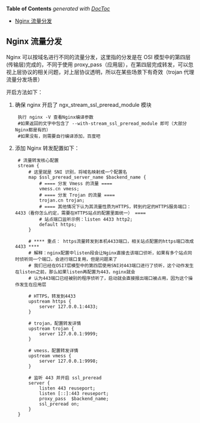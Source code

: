 <!-- START doctoc generated TOC please keep comment here to allow auto update -->
<!-- DON'T EDIT THIS SECTION, INSTEAD RE-RUN doctoc TO UPDATE -->
**Table of Contents**  *generated with [DocToc](https://github.com/thlorenz/doctoc)*

- [Nginx 流量分发](#nginx-%E6%B5%81%E9%87%8F%E5%88%86%E5%8F%91)

<!-- END doctoc generated TOC please keep comment here to allow auto update -->

## Nginx 流量分发

Nginx 可以按域名进行不同的流量分发，这里指的分发是在 OSI 模型中的第四层(传输层)完成的，不同于使用 proxy_pass（应用层），在第四层完成转发，可以忽视上层协议的相关问题，对上层协议透明，所以在某些场景下有奇效（trojan 代理流量分发场景）

开启方法如下：

1. 确保 nginx 开启了 ngx_stream_ssl_preread_module 模块

   ```
    执行 nginx -V 查看Nginx编译参数
    #如果返回的文字中包含了 --with-stream_ssl_preread_module 即可（大部分Nginx都是有的）
    #如果没有，则需要自行编译添加，百度吧
   ```

2. 添加 Nginx 转发配置如下：

   ```nginx
    # 流量转发核心配置
    stream {
        # 这里就是 SNI 识别，将域名映射成一个配置名
        map $ssl_preread_server_name $backend_name {
            # ==== 分发 Vmess 的流量 ====
            vmess.cn vmess;
            # ==== 分发 Trojan 的流量 ====
            trojan.cn trojan;
            # ==== 其他情况下认为其流量性质为HTTPS，转到约定的HTTPS服务端口：4433（看你怎么约定，需要在HTTPS站点的配置里面统一） ====
            # 站点端口监听示例：listen 4433 http2;
            default https;
        }

        # **** 重点： https流量转发到本机4433端口，相关站点配置的https端口改成4433 ****
        # 解释：nginx配置中listen段会让Nginx直接去该端口侦听，如果有多个站点同时侦听同一个端口，会进行端口复用，但是问题来了
        # 我们已经在OSI7层模型中的第四层使用SNI对443端口进行了侦听，这个动作发生在listen之前，那么如果listen再配置为443，nginx就会
        # 认为443端口已经被别的程序侦听了，启动就会直接报出端口被占用，因为这个操作发生在应用层

        # HTTPS，转发到4433
        upstream https {
            server 127.0.0.1:4433;
        }

        # trojan，配置转发详情
        upstream trojan {
            server 127.0.0.1:9999;
        }

        # vmess，配置转发详情
        upstream vmess {
            server 127.0.0.1:9998;
        }

        # 监听 443 并开启 ssl_preread
        server {
            listen 443 reuseport;
            listen [::]:443 reuseport;
            proxy_pass  $backend_name;
            ssl_preread on;
        }
    }
   ```

